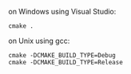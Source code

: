 
on Windows using Visual Studio:

    cmake .

on Unix using gcc:
    
    cmake -DCMAKE_BUILD_TYPE=Debug
    cmake -DCMAKE_BUILD_TYPE=Release